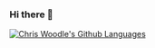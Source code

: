 ### Hi there 🥳

[![Chris Woodle's Github Languages](https://github-readme-stats.vercel.app/api/top-langs/?username=chriswoodle&layout=compact&theme=dark)](https://github.com/chriswoodle/github-readme-stats)
